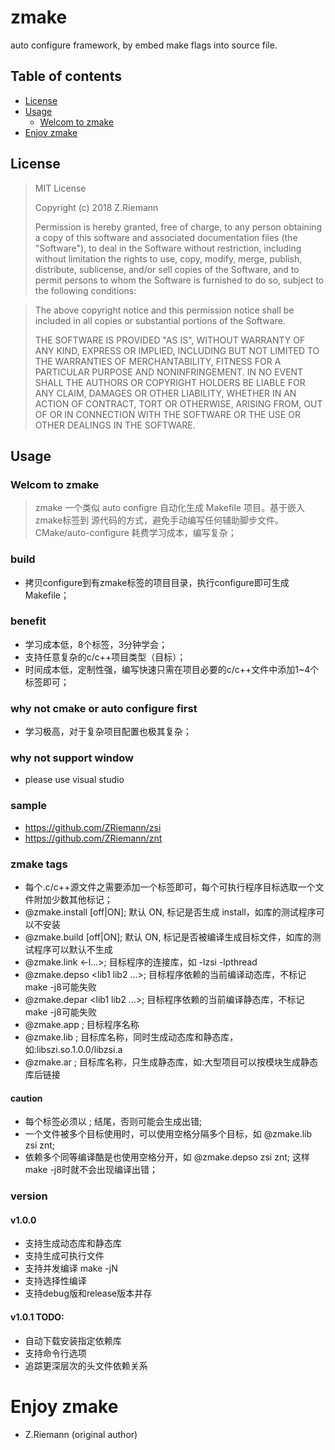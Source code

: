 # zmake
auto configure framework, by embed make flags into source file.

## Table of contents
* [License](#license)
* [Usage](#usage)
  * [Welcom to zmake](#welcome-to-zsi)
* [Enjoy zmake](#enjoy-zsi)

## License

> MIT License
>
> Copyright (c) 2018 Z.Riemann
>
> Permission is hereby granted, free of charge, to any person obtaining a copy
> of this software and associated documentation files (the "Software"), to deal
> in the Software without restriction, including without limitation the rights
> to use, copy, modify, merge, publish, distribute, sublicense, and/or sell
> copies of the Software, and to permit persons to whom the Software is
> furnished to do so, subject to the following conditions:

> The above copyright notice and this permission notice shall be included in all
> copies or substantial portions of the Software.
>
> THE SOFTWARE IS PROVIDED "AS IS", WITHOUT WARRANTY OF ANY KIND, EXPRESS OR
> IMPLIED, INCLUDING BUT NOT LIMITED TO THE WARRANTIES OF MERCHANTABILITY,
> FITNESS FOR A PARTICULAR PURPOSE AND NONINFRINGEMENT. IN NO EVENT SHALL THE
> AUTHORS OR COPYRIGHT HOLDERS BE LIABLE FOR ANY CLAIM, DAMAGES OR OTHER
> LIABILITY, WHETHER IN AN ACTION OF CONTRACT, TORT OR OTHERWISE, ARISING FROM,
> OUT OF OR IN CONNECTION WITH THE SOFTWARE OR THE USE OR OTHER DEALINGS IN THE
> SOFTWARE.

## Usage

### Welcom to zmake

>   zmake 一个类似 auto configre 自动化生成 Makefile 项目。基于嵌入zmake标签到
> 源代码的方式，避免手动编写任何辅助脚步文件。
> CMake/auto-configure 耗费学习成本，编写复杂；

### build
- 拷贝configure到有zmake标签的项目目录，执行configure即可生成Makefile；

### benefit
- 学习成本低，8个标签，3分钟学会；
- 支持任意复杂的c/c++项目类型（目标）；
- 时间成本低，定制性强，编写快速只需在项目必要的c/c++文件中添加1~4个标签即可；

### why not cmake or auto configure first
- 学习极高，对于复杂项目配置也极其复杂；

### why not support window
- please use visual studio

### sample
- https://github.com/ZRiemann/zsi
- https://github.com/ZRiemann/znt

### zmake tags
-  每个.c/c++源文件之需要添加一个标签即可，每个可执行程序目标选取一个文件附加少数其他标记；
-  @zmake.install [off|ON];          默认 ON, 标记是否生成 install，如库的测试程序可以不安装
-  @zmake.build [off|ON];            默认 ON, 标记是否被编译生成目标文件，如库的测试程序可以默认不生成
-  @zmake.link <-l...>;              目标程序的连接库，如 -lzsi -lpthread
-  @zmake.depso <lib1 lib2 ...>;     目标程序依赖的当前编译动态库，不标记make -j8可能失败
-  @zmake.depar <lib1 lib2 ...>;     目标程序依赖的当前编译静态库，不标记make -j8可能失败
-  @zmake.app <name>;                目标程序名称
-  @zmake.lib <name>;                目标库名称，同时生成动态库和静态库，如:libszi.so.1.0.0/libzsi.a
-  @zmake.ar <name>;                 目标库名称，只生成静态库，如:大型项目可以按模块生成静态库后链接

#### caution
- 每个标签必须以 ; 结尾，否则可能会生成出错;
- 一个文件被多个目标使用时，可以使用空格分隔多个目标，如 @zmake.lib zsi znt;
- 依赖多个同等编译酷是也使用空格分开，如 @zmake.depso zsi znt; 这样make -j8时就不会出现编译出错；

### version
#### v1.0.0
- 支持生成动态库和静态库
- 支持生成可执行文件
- 支持并发编译 make -jN
- 支持选择性编译
- 支持debug版和release版本并存

#### v1.0.1 TODO:
- 自动下载安装指定依赖库
- 支持命令行选项
- 追踪更深层次的头文件依赖关系

# Enjoy zmake

- Z.Riemann (original author)
